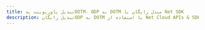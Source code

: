---title: تبدیل پاورپوینت بهDOTM، ODP به DOTM مبدل رایگان یا Net SDKdescription: تبدیل رایگانODP به DOTM با استفاده از Net Cloud APIs & SDK. همچنین اسناد Microsoft PowerPoint را در Cloud ایجاد، ویرایش و رندر کنید.---